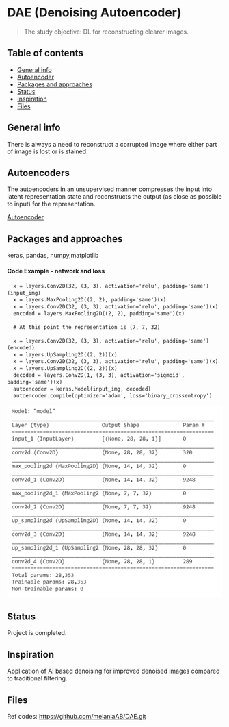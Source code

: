 # DAE (Denoising Autoencoder)

> The study objective: DL for reconstructing clearer images. 


## Table of contents
* [General info](#general-info)
* [Autoencoder](#Link)
* [Packages and approaches](#R)
* [Status](#status)
* [Inspiration](#inspiration)
* [Files](#files) 

## General info
There is always a need to reconstruct a corrupted image where either part of image is lost or is stained.

## Autoencoders
The autoencoders in an unsupervised manner compresses the input into latent representation state and reconstructs the output (as close as possible to input) for the representation.

[Autoencoder](https://www.deeplearningbook.org/contents/autoencoders.html)


## Packages and approaches
keras, pandas, numpy,matplotlib


#### Code Example - network and loss
      x = layers.Conv2D(32, (3, 3), activation='relu', padding='same')(input_img)
      x = layers.MaxPooling2D((2, 2), padding='same')(x)
      x = layers.Conv2D(32, (3, 3), activation='relu', padding='same')(x)
      encoded = layers.MaxPooling2D((2, 2), padding='same')(x)

      # At this point the representation is (7, 7, 32)

      x = layers.Conv2D(32, (3, 3), activation='relu', padding='same')(encoded)
      x = layers.UpSampling2D((2, 2))(x)
      x = layers.Conv2D(32, (3, 3), activation='relu', padding='same')(x)
      x = layers.UpSampling2D((2, 2))(x)
      decoded = layers.Conv2D(1, (3, 3), activation='sigmoid', padding='same')(x)
      autoencoder = keras.Model(input_img, decoded)
      autoencoder.compile(optimizer='adam', loss='binary_crossentropy')
        
 ![model prediction](./model_summary.png) 
  
## Status
Project is completed.

## Inspiration
Application of AI based denoising for improved denoised images compared to traditional filtering.

## Files 
Ref codes: https://github.com/melaniaAB/DAE.git

